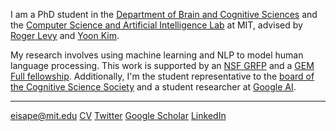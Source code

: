 I am a PhD student in the [Department of Brain and Cognitive Sciences](https://bcs.mit.edu/) and the [Computer Science and Artificial Intelligence Lab](https://www.csail.mit.edu/) at MIT, advised by [Roger Levy](http://cpl.mit.edu/people.html) and [Yoon Kim](https://people.csail.mit.edu/yoonkim/).

My research involves using machine learning and NLP to model human language processing. This work is supported by an [NSF GRFP](https://www.nsfgrfp.org/) and a [GEM Full fellowship](https://gemfellowship.org/). Additionally, I'm the student representative to the [board of the Cognitive Science Society](https://cognitivesciencesociety.org/) and a student researcher at [Google AI](https://ai.google/).

---
[eisape@mit.edu](mailto:eisape@mit.edu)  [CV](eisape_files/cv.pdf)  [Twitter](https://twitter.com/tiwa_eisape)  [Google Scholar](https://scholar.google.com/citations?hl=en&user=1FI8NfEAAAAJ&view_op=list_works&sortby=pubdate)  [LinkedIn](http://www.linkedin.com/in/eisape)

